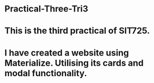 # Practical-Three-Tri3

# This is the third practical of SIT725.

# I have created a website using Materialize. Utilising its cards and modal functionality.
